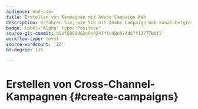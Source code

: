 ```yaml
---
audience: end-user
title: Erstellen von Kampagnen mit Adobe Campaign Web
description: Erfahren Sie, wie Sie mit Adobe Campaign Web kanalübergreifende Kampagnen erstellen.
badge: label="Alpha" type="Positive"
source-git-commit: b5af5099d62e0e424fffdd8eb74d67f12777b0f2
workflow-type: tm+mt
source-wordcount: '23'
ht-degree: 13%

---
```


# Erstellen von Cross-Channel-Kampagnen {#create-campaigns}


